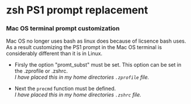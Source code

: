 # zsh PS1 prompt replacement

### Mac OS terminal prompt customization

<p>Mac OS no longer uses bash as linux does because of licsence bash uses. As a result customizing the PS1 prompt in the Mac OS terminal is considerably different than it is in Linux.</p>

+ Firsly the option "promt_subst" must be set. This option can be set in the .zprofile or .zshrc.
</br>*I have placed this in my home directories <code>.zprofile</code> file.*

+ Next the <code>precmd</code> function must be defined.
</br>*I have placed this in my home directories <code>.zshrc</code> file.*
